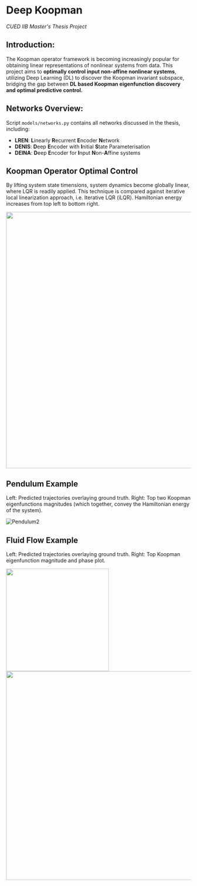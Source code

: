 # Deep Koopman
*CUED IIB Master's Thesis Project*

## Introduction: 
The Koopman operator framework is becoming increasingly popular for obtaining linear representations of nonlinear systems from data. This project aims to **optimally control input non-affine nonlinear systems**, utilizing Deep Learning (DL) to discover the Koopman invariant subspace, bridging the gap between **DL based Koopman eigenfunction discovery and optimal predictive control.**

## Networks Overview:
Script `models/networks.py` contains all networks discussed in the thesis, including:
- **LREN**: **L**inearly **R**ecurrent **E**ncoder **N**etwork
- **DENIS**: **D**eep **E**ncoder with **I**nitial **S**tate Parameterisation
- **DEINA**: **D**eep **E**ncoder for **I**nput **N**on-**A**ffine systems

## Koopman Operator Optimal Control
By lifting system state timensions, system dynamics become globally linear, where LQR is readily applied. This technique is compared against iterative local linearization approach, i.e. Iterative LQR (iLQR). Hamiltonian energy increases from top left to bottom right.

<img src="https://i.imgur.com/jy9Knpv.gif" width="700"/>

## Pendulum Example
Left: Predicted trajectories overlaying ground truth. Right: Top two Koopman eigenfunctions magnitudes (which together, convey the Hamiltonian energy of the system).

![Pendulum2](https://i.imgur.com/j83vGxn.gif)

## Fluid Flow Example
Left: Predicted trajectories overlaying ground truth. Right: Top Koopman eigenfunction magnitude and phase plot.

<img src="https://i.imgur.com/5MuBOFo.gif" width="280"/> <img src="https://i.imgur.com/Y35ktWl.gif" width="570"/> 

